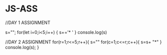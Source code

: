 # JS-ASS

//DAY 1 ASSIGNMENT

s="";
for(let i=0;i<5;i++)
{
    s+='* '
}
console.log(s)


//DAY 2 ASSIGNMENT
for(r=1;r<=5;r++){
s=""
for(c=1;c<=r;c++){
  s=s+ "*"
  }
  console.log(s);
}
